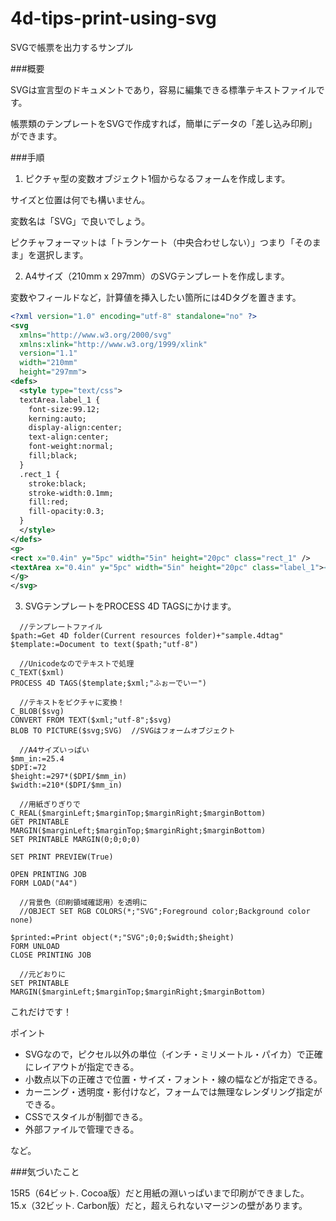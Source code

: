 # 4d-tips-print-using-svg
SVGで帳票を出力するサンプル

###概要

SVGは宣言型のドキュメントであり，容易に編集できる標準テキストファイルです。

帳票類のテンプレートをSVGで作成すれば，簡単にデータの「差し込み印刷」ができます。

###手順
1. ピクチャ型の変数オブジェクト1個からなるフォームを作成します。

サイズと位置は何でも構いません。

変数名は「SVG」で良いでしょう。

ピクチャフォーマットは「トランケート（中央合わせしない）」つまり「そのまま」を選択します。

2. A4サイズ（210mm x 297mm）のSVGテンプレートを作成します。

変数やフィールドなど，計算値を挿入したい箇所には4Dタグを置きます。

```xml
<?xml version="1.0" encoding="utf-8" standalone="no" ?>
<svg
  xmlns="http://www.w3.org/2000/svg"
  xmlns:xlink="http://www.w3.org/1999/xlink"
  version="1.1"
  width="210mm"
  height="297mm">
<defs>
  <style type="text/css">
  textArea.label_1 {
    font-size:99.12;
    kerning:auto;
    display-align:center;
    text-align:center;
    font-weight:normal;
    fill;black;
  }
  .rect_1 {
    stroke:black;
    stroke-width:0.1mm;
    fill:red;
    fill-opacity:0.3;
  }
  </style>
</defs>
<g>
<rect x="0.4in" y="5pc" width="5in" height="20pc" class="rect_1" />
<textArea x="0.4in" y="5pc" width="5in" height="20pc" class="label_1"><!--#4dtext $1--></textArea>
</g>
</svg>
```

3. SVGテンプレートをPROCESS 4D TAGSにかけます。

```
  //テンプレートファイル
$path:=Get 4D folder(Current resources folder)+"sample.4dtag"
$template:=Document to text($path;"utf-8")

  //Unicodeなのでテキストで処理
C_TEXT($xml)
PROCESS 4D TAGS($template;$xml;"ふぉーでいー")

  //テキストをピクチャに変換！
C_BLOB($svg)
CONVERT FROM TEXT($xml;"utf-8";$svg)
BLOB TO PICTURE($svg;SVG)  //SVGはフォームオブジェクト

  //A4サイズいっぱい
$mm_in:=25.4
$DPI:=72
$height:=297*($DPI/$mm_in)
$width:=210*($DPI/$mm_in)

  //用紙ぎりぎりで
C_REAL($marginLeft;$marginTop;$marginRight;$marginBottom)
GET PRINTABLE MARGIN($marginLeft;$marginTop;$marginRight;$marginBottom)
SET PRINTABLE MARGIN(0;0;0;0)

SET PRINT PREVIEW(True)

OPEN PRINTING JOB
FORM LOAD("A4")

  //背景色（印刷領域確認用）を透明に
  //OBJECT SET RGB COLORS(*;"SVG";Foreground color;Background color none)

$printed:=Print object(*;"SVG";0;0;$width;$height)
FORM UNLOAD
CLOSE PRINTING JOB

  //元どおりに
SET PRINTABLE MARGIN($marginLeft;$marginTop;$marginRight;$marginBottom)
```

これだけです！

ポイント

* SVGなので，ピクセル以外の単位（インチ・ミリメートル・パイカ）で正確にレイアウトが指定できる。
* 小数点以下の正確さで位置・サイズ・フォント・線の幅などが指定できる。
* カーニング・透明度・影付けなど，フォームでは無理なレンダリング指定ができる。
* CSSでスタイルが制御できる。
* 外部ファイルで管理できる。

など。

###気づいたこと

15R5（64ビット. Cocoa版）だと用紙の淵いっぱいまで印刷ができました。
15.x（32ビット. Carbon版）だと，超えられないマージンの壁があります。
